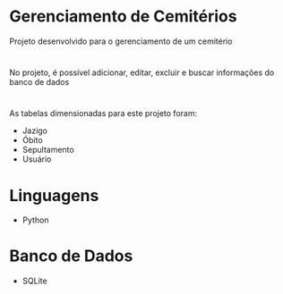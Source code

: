 # Gerenciamento de Cemitérios

Projeto desenvolvido para o gerenciamento de um cemitério
#
No projeto, é possível adicionar, editar, excluir e buscar informações do banco de dados
#
As tabelas dimensionadas para este projeto foram:

- Jazigo
- Óbito
- Sepultamento
- Usuário

#

# Linguagens

- Python

# Banco de Dados

- SQLite
